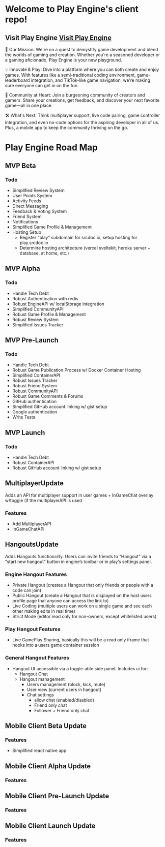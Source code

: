 # Welcome to Play Engine's client repo!
## Visit Play Engine [Visit Play Engine](https://playengine.xyz)

🚀 Our Mission: We're on a quest to demystify game development and blend the worlds of gaming and creation. Whether you're a seasoned developer or a gaming aficionado, Play Engine is your new playground.

💡 Innovate & Play: Dive into a platform where you can both create and enjoy games. With features like a semi-traditional coding environment, game-leaderboard integration, and TikTok-like game navigation, we're making sure everyone can get in on the fun.

🌱 Community at Heart: Join a burgeoning community of creators and gamers. Share your creations, get feedback, and discover your next favorite game—all in one place.

🛠 What's Next: Think multiplayer support, live code pairing, game controller integration, and even no-code options for the aspiring developer in all of us. Plus, a mobile app to keep the community thriving on the go.

# Play Engine Road Map
## MVP Beta

### Todo
- Simplified Review System
- User Points System
- Activity Feeds
- Direct Messaging
- Feedback & Voting System
- Friend System
- Notifications
- Simplified Game Profile & Management
- Hosting Setup
    - Register “play” subdomain for srcdoc.io, setup hosting for play.srcdoc.io
    - Determine hosting architecture (vercel sveltekit, heroku server + database, at home, etc.)

## MVP Alpha

### Todo
- Handle Tech Debt
- Robust Authentication with redis
- Robust EngineAPI w/ localStorage integration
- Simplified CommunityAPI
- Robust Game Profile & Management
- Robust Review System
- Simplified Issues Tracker

## MVP Pre-Launch

### Todo
- Handle Tech Debt
- Robust Game Publication Process w/ Docker Container Hosting
- Simplified ContainerAPI
- Robust Issues Tracker
- Robust Friend System
- Robust CommunityAPI
- Robust Game Comments & Forums
- GitHub authentication
- Simplified GitHub account linking w/ gist setup
- Google authentication
- Write Tests

## MVP Launch

### Todo
- Handle Tech Debt
- Robust ContainerAPI 
- Robust GitHub account linking w/ gist setup

## MultiplayerUpdate
Adds an API for multiplayer support in user games + InGameChat overlay w/toggle (if the multiplayerAPI is used

### Features
- Add MultiplayerAPI
- InGameChatAPI

## HangoutsUpdate
Adds Hangouts functionality. Users can invite friends to “Hangout” via a “start new hangout” button in engine’s toolbar or in play’s settings panel. 

### Engine Hangout Features
- Private Hangout (creates a Hangout that only friends or people with a code can join)
- Public Hangout (create a Hangout that is displayed on the host users profile page that anyone can access the link to)
- Live Coding (multiple users can work on a single game and see each other making edits in real time)
- Strict Mode (editor read only for non-owners, except whitelisted users)

### Play Hangout Features
- Live GamePlay Sharing, basically this will be a read only iframe that hooks into a users game container session

### General Hangout Features
-  Hangout UI accessible via a toggle-able side panel. Includes ui for:
    - Hangout Chat
    - Hangout management
        - Users management (block, kick, mute)
        - User view (current users in hangout)
        - Chat settings
            - allow chat (enabled/disabled)
            - Friend only chat
            - Follower + Friend only chat


## Mobile Client Beta Update

### Features
- Simplified react native app

## Mobile Client Alpha Update

### Features

## Mobile Client Pre-Launch Update

### Features

## Mobile Client Launch Update

### Features

